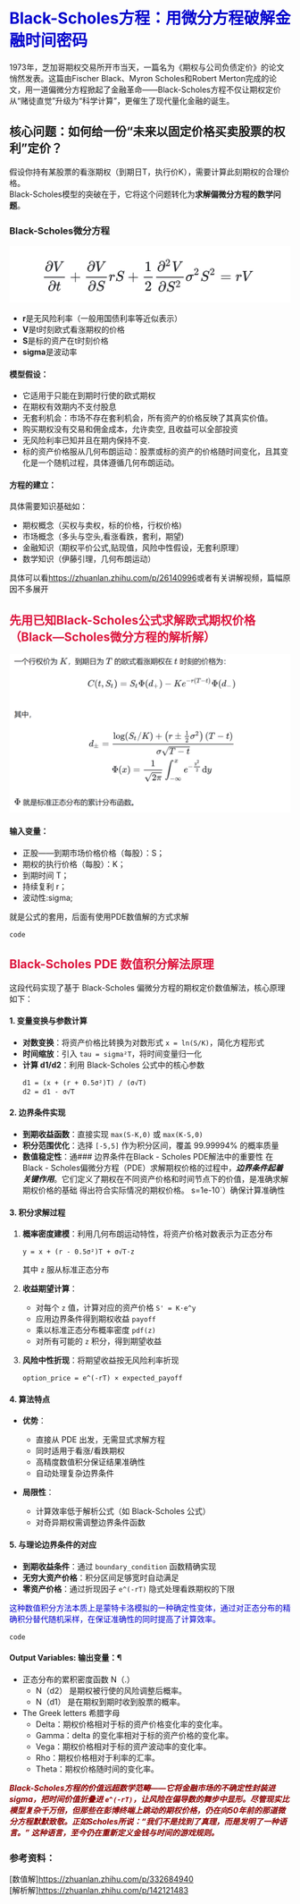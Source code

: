 # ‌<font color=MediumBlue>Black-Scholes方程：用微分方程破解金融时间密码</font>	

1973年，芝加哥期权交易所开市当天，一篇名为《期权与公司负债定价》的论文悄然发表。这篇由Fischer Black、Myron Scholes和Robert Merton完成的论文，用一道偏微分方程掀起了金融革命——Black-Scholes方程不仅让期权定价从“赌徒直觉”升级为“科学计算”，更催生了现代量化金融的诞生。

##  核心问题‌：如何给一份“未来以固定价格买卖股票的权利”定价？  

假设你持有某股票的看涨期权（到期日T，执行价K），需要计算此刻期权的合理价格。  
Black-Scholes模型的突破在于，它将这个问题转化为‌**求解偏微分方程‌的数学问题**。

### Black-Scholes微分方程

![图片](Black-Scholes微分方程.png)

- **r**是无风险利率（一般用国债利率等近似表示）
- **V**是t时刻欧式看涨期权的价格  
- **S**是标的资产在t时刻价格
- **sigma**是波动率

#### 模型假设：
- 它适用于只能在到期时行使的欧式期权  
- 在期权有效期内不支付股息    
- 无套利机会：市场不存在套利机会，所有资产的价格反映了其真实价值。
- 购买期权没有交易和佣金成本，允许卖空, 且收益可以全部投资    
- 无风险利率已知并且在期内保持不变.
- 标的资产价格服从几何布朗运动：股票或标的资产的价格随时间变化，且其变化是一个随机过程，具体遵循几何布朗运动。

#### 方程的建立： 
具体需要知识基础如：
- 期权概念（买权与卖权，标的价格，行权价格)  
- 市场概念（多头与空头,看涨看跌，套利，期望)  
- 金融知识（期权平价公式,贴现值，风险中性假设，无套利原理）  
- 数学知识（伊藤引理，几何布朗运动）   

具体可以看<https://zhuanlan.zhihu.com/p/26140996>或者有关讲解视频，篇幅原因不多展开

## <font color=Crimson>先用已知Black-Scholes公式求解欧式期权价格（Black—Scholes微分方程的解析解）</font>

![图片](Black-Scholes公式.png)

#### 输入变量：
- 正股——到期市场价格价格（每股）：S；
- 期权的执行价格（每股）：K；
- 到期时间 T；
- 持续复利 r； 
- 波动性:sigma;

就是公式的套用，后面有使用PDE数值解的方式求解

```
code
```

## <font color=Crimson>Black-Scholes PDE 数值积分解法原理</font>


这段代码实现了基于 Black-Scholes 偏微分方程的期权定价数值解法，核心原理如下：

#### 1. 变量变换与参数计算
- **对数变换**：将资产价格比转换为对数形式 `x = ln(S/K)`，简化方程形式
- **时间缩放**：引入 `tau = sigma²T`，将时间变量归一化
- **计算 d1/d2**：利用 Black-Scholes 公式中的核心参数
  ```
  d1 = (x + (r + 0.5σ²)T) / (σ√T)
  d2 = d1 - σ√T
  ```

#### 2. 边界条件实现
- **到期收益函数**：直接实现 `max(S-K,0)` 或 `max(K-S,0)`
- **积分范围优化**：选择 `[-5,5]` 作为积分区间，覆盖 99.99994% 的概率质量
- **数值稳定性**：通### 边界条件在Black - Scholes PDE解法中的重要性
在Black - Scholes偏微分方程（PDE）求解期权价格的过程中，***边界条件起着关键作用***。它们定义了期权在不同资产价格和时间节点下的价值，是准确求解期权价格的基础
得出符合实际情况的期权价格。 s=1e-10`）确保计算准确性
#### 3. 积分求解过程
1. **概率密度建模**：利用几何布朗运动特性，将资产价格对数表示为正态分布
   ```
   y = x + (r - 0.5σ²)T + σ√T·z
   ```
   其中 `z` 服从标准正态分布

2. **收益期望计算**：
   - 对每个 `z` 值，计算对应的资产价格 `S' = K·e^y`
   - 应用边界条件得到期权收益 `payoff`
   - 乘以标准正态分布概率密度 `pdf(z)`
   - 对所有可能的 `z` 积分，得到期望收益

3. **风险中性折现**：将期望收益按无风险利率折现
   ```
   option_price = e^(-rT) × expected_payoff
   ```
#### 4. 算法特点
- **优势**：
  - 直接从 PDE 出发，无需显式求解方程
  - 同时适用于看涨/看跌期权
  - 高精度数值积分保证结果准确性
  - 自动处理复杂边界条件

- **局限性**：
  - 计算效率低于解析公式（如 Black-Scholes 公式）
  - 对奇异期权需调整边界条件函数

#### 5. 与理论边界条件的对应
- **到期收益条件**：通过 `boundary_condition` 函数精确实现
- **无穷大资产价格**：积分区间足够宽时自动满足
- **零资产价格**：通过折现因子 `e^(-rT)` 隐式处理看跌期权的下限

<font color=MediumBlue>这种数值积分方法本质上是蒙特卡洛模拟的一种确定性变体，通过对正态分布的精确积分替代随机采样，在保证准确性的同时提高了计算效率。</font>

 ```
code
 ```

#### Output Variables: 输出变量：¶
- 正态分布的累积密度函数 N（.）
  - N（d2） 是期权被行使的风险调整后概率。
  - N（d1） 是在期权到期时收到股票的概率。
- The Greek letters  希腊字母
  - Delta：期权价格相对于标的资产价格变化率的变化率。
  - Gamma：delta 的变化率相对于标的资产价格的变化率。
  - Vega：期权价格相对于标的资产波动率的变化率。
  - Rho：期权价格相对于利率的汇率。
  - Theta：期权价格随时间的变化率。

<font color=DarkRed>***Black-Scholes方程的价值远超数学范畴——它将金融市场的不确定性封装进sigma，把时间价值折叠进 `e^(-rT)`，让风险在偏导数的舞步中显形。尽管现实比模型复杂千万倍，但那些在彭博终端上跳动的期权价格，仍在向50年前的那道微分方程默默致敬。正如Scholes所说：“我们不是找到了真理，而是发明了一种语言。” 这种语言，至今仍在重新定义金钱与时间的游戏规则。*** </font>

### 参考资料：  
[数值解]<https://zhuanlan.zhihu.com/p/332684940>  
[解析解]<https://zhuanlan.zhihu.com/p/142121483>
